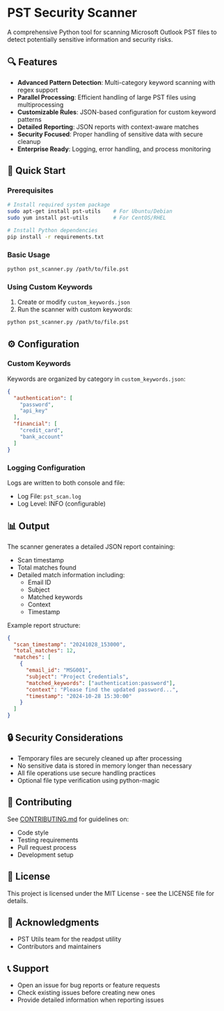 # PST Security Scanner

A comprehensive Python tool for scanning Microsoft Outlook PST files to detect potentially sensitive information and security risks.

## 🔍 Features

- **Advanced Pattern Detection**: Multi-category keyword scanning with regex support
- **Parallel Processing**: Efficient handling of large PST files using multiprocessing
- **Customizable Rules**: JSON-based configuration for custom keyword patterns
- **Detailed Reporting**: JSON reports with context-aware matches
- **Security Focused**: Proper handling of sensitive data with secure cleanup
- **Enterprise Ready**: Logging, error handling, and process monitoring

## 🚀 Quick Start

### Prerequisites

```bash
# Install required system package
sudo apt-get install pst-utils    # For Ubuntu/Debian
sudo yum install pst-utils        # For CentOS/RHEL

# Install Python dependencies
pip install -r requirements.txt
```

### Basic Usage

```bash
python pst_scanner.py /path/to/file.pst
```

### Using Custom Keywords

1. Create or modify `custom_keywords.json`
2. Run the scanner with custom keywords:
```bash
python pst_scanner.py /path/to/file.pst
```
## ⚙️ Configuration

### Custom Keywords
Keywords are organized by category in `custom_keywords.json`:

```json
{
  "authentication": [
    "password",
    "api_key"
  ],
  "financial": [
    "credit_card",
    "bank_account"
  ]
}
```

### Logging Configuration
Logs are written to both console and file:
- Log File: `pst_scan.log`
- Log Level: INFO (configurable)

## 📊 Output

The scanner generates a detailed JSON report containing:
- Scan timestamp
- Total matches found
- Detailed match information including:
  - Email ID
  - Subject
  - Matched keywords
  - Context
  - Timestamp

Example report structure:
```json
{
  "scan_timestamp": "20241028_153000",
  "total_matches": 12,
  "matches": [
    {
      "email_id": "MSG001",
      "subject": "Project Credentials",
      "matched_keywords": ["authentication:password"],
      "context": "Please find the updated password...",
      "timestamp": "2024-10-28 15:30:00"
    }
  ]
}
```

## 🔒 Security Considerations

- Temporary files are securely cleaned up after processing
- No sensitive data is stored in memory longer than necessary
- All file operations use secure handling practices
- Optional file type verification using python-magic

## 🤝 Contributing

See [CONTRIBUTING.md](docs/CONTRIBUTING.md) for guidelines on:
- Code style
- Testing requirements
- Pull request process
- Development setup

## 📄 License

This project is licensed under the MIT License - see the LICENSE file for details.

## 🙏 Acknowledgments

- PST Utils team for the readpst utility
- Contributors and maintainers

## 📞 Support

- Open an issue for bug reports or feature requests
- Check existing issues before creating new ones
- Provide detailed information when reporting issues
